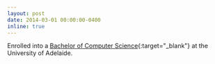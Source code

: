 ```yaml
---
layout: post
date: 2014-03-01 00:00:00-0400
inline: true
---
```


Enrolled into a [Bachelor of Computer Science](https://www.adelaide.edu.au/degree-finder/2022/bcomp_bcmpsci.html){:target="_blank"} at the University of Adelaide.
